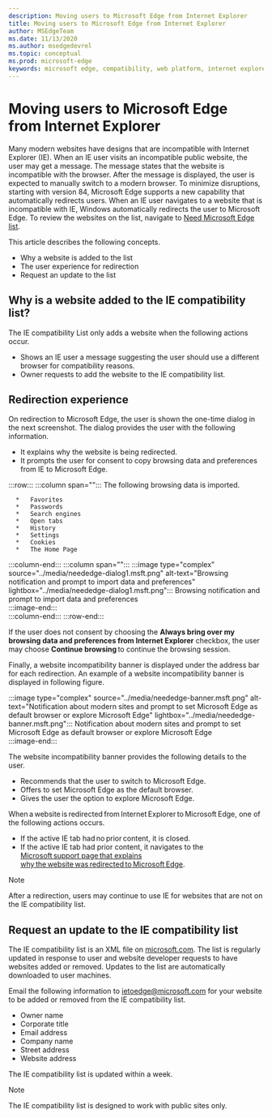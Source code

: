 ```yaml
---
description: Moving users to Microsoft Edge from Internet Explorer 
title: Moving users to Microsoft Edge from Internet Explorer
author: MSEdgeTeam
ms.date: 11/13/2020
ms.author: msedgedevrel
ms.topic: conceptual
ms.prod: microsoft-edge
keywords: microsoft edge, compatibility, web platform, internet explorer
---
```

# Moving users to Microsoft Edge from Internet Explorer  

Many modern websites have designs that are incompatible with Internet Explorer \(IE\).  When an IE user visits an incompatible public website, the user may get a message.  The message states that the website is incompatible with the browser.  After the message is displayed, the user is expected to manually switch to a modern browser.  To minimize disruptions, starting with version 84, Microsoft Edge supports a new capability that automatically redirects users.  When an IE user navigates to a website that is incompatible with IE, Windows automatically redirects the user to Microsoft Edge.  To review the websites on the list, navigate to [Need Microsoft Edge list][MicrosoftEdgeNeededgeV1].

This article describes the following concepts.  

*   Why a website is added to the list  
*   The user experience for redirection  
*   Request an update to the list  
    
## Why is a website added to the IE compatibility list?  

The IE compatibility List only adds a website when the following actions occur.  

*   Shows an IE user a message suggesting the user should use a different browser for compatibility reasons.  
*   Owner requests to add the website to the IE compatibility list.  

## Redirection experience

On redirection to Microsoft Edge, the user is shown the one-time dialog in the next screenshot.  The dialog provides the user with the following information.  

*   It explains why the website is being redirected.  
*   It prompts the user for consent to copy browsing data and preferences from IE to Microsoft Edge.  

:::row:::
   :::column span="":::
      The following browsing data is imported.  
      
      *   Favorites  
      *   Passwords  
      *   Search engines  
      *   Open tabs  
      *   History  
      *   Settings  
      *   Cookies  
      *   The Home Page  
   :::column-end:::
   :::column span="":::
      :::image type="complex" source="../media/neededge-dialog1.msft.png" alt-text="Browsing notification and prompt to import data and preferences" lightbox="../media/neededge-dialog1.msft.png":::
         Browsing notification and prompt to import data and preferences  
      :::image-end:::  
   :::column-end:::
:::row-end:::

If the user does not consent by choosing the **Always bring over my browsing data and preferences from Internet Explorer** checkbox, the user may choose **Continue browsing** to continue the browsing session.  

Finally, a website incompatibility banner is displayed under the address bar for each redirection.  An example of a website incompatibility banner is displayed in following figure.

:::image type="complex" source="../media/neededge-banner.msft.png" alt-text="Notification about modern sites and prompt to set Microsoft Edge as default browser or explore Microsoft Edge" lightbox="../media/neededge-banner.msft.png":::
   Notification about modern sites and prompt to set Microsoft Edge as default browser or explore Microsoft Edge  
:::image-end:::

The website incompatibility banner provides the following details to the user.  

*   Recommends that the user to switch to Microsoft Edge.  
*   Offers to set Microsoft Edge as the default browser.  
*   Gives the user the option to explore Microsoft Edge.    
    
When a website is redirected from Internet Explorer to Microsoft Edge, one of the following actions occurs.

*   If the active IE tab had no prior content, it is closed.  
*   If the active IE tab had prior content, it navigates to the [Microsoft support page that explains why the website was redirected to Microsoft Edge][MicrosoftSupportOfficeTheWebsiteYouWereTryingToReachDoesntWorkWithInternetExplorer].  

> [!NOTE]
> After a redirection, users may continue to use IE for websites that are not on the IE compatibility list.  

## Request an update to the IE compatibility list  

The IE compatibility list is an XML file on [microsoft.com][MicrosoftOfficialHome].  The list is regularly updated in response to user and website developer requests to have websites added or removed.  Updates to the list are automatically downloaded to user machines.  

Email the following information to [ietoedge@microsoft.com][MailtoMicrosoftIetoedge] for your website to be added or removed from the IE compatibility list.    

*   Owner name  
*   Corporate title  
*   Email address  
*   Company name  
*   Street address  
*   Website address  
    
The IE compatibility list is updated within a week.

> [!NOTE]
> The IE compatibility list is designed to work with public sites only.  

<!-- links -->  

[MailtoMicrosoftIetoedge]: mailto:ietoedge@microsoft.com "Send an email to ietoedge@microsoft.com"  

[MicrosoftOfficialHome]: https://www.microsoft.com "Microsoft Official Home"  

[MicrosoftEdgeNeededgeV1]:  https://edge.microsoft.com/neededge/v1 "Need Microsoft Edge list v1 xml | Microsoft Edge"  

[MicrosoftSupportOfficeTheWebsiteYouWereTryingToReachDoesntWorkWithInternetExplorer]: https://support.microsoft.com/office/the-website-you-were-trying-to-reach-doesn-t-work-with-internet-explorer-8f5fc675-cd47-414c-9535-12821ddfc554 "The website you were trying to reach doesn't work with Internet Explorer | Microsoft Office Support"  
